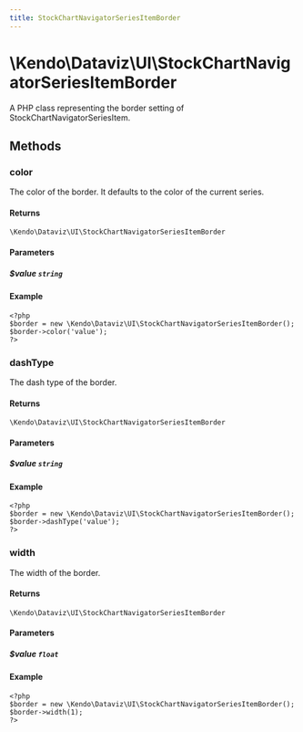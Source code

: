 ```yaml
---
title: StockChartNavigatorSeriesItemBorder
---
```


# \Kendo\Dataviz\UI\StockChartNavigatorSeriesItemBorder

A PHP class representing the border setting of StockChartNavigatorSeriesItem.


## Methods

### color
The color of the border.  It defaults to the color of the current series.

#### Returns
`\Kendo\Dataviz\UI\StockChartNavigatorSeriesItemBorder`

#### Parameters

##### $value `string`



#### Example 
    <?php
    $border = new \Kendo\Dataviz\UI\StockChartNavigatorSeriesItemBorder();
    $border->color('value');
    ?>

### dashType
The dash type of the border.

#### Returns
`\Kendo\Dataviz\UI\StockChartNavigatorSeriesItemBorder`

#### Parameters

##### $value `string`



#### Example 
    <?php
    $border = new \Kendo\Dataviz\UI\StockChartNavigatorSeriesItemBorder();
    $border->dashType('value');
    ?>

### width
The width of the border.

#### Returns
`\Kendo\Dataviz\UI\StockChartNavigatorSeriesItemBorder`

#### Parameters

##### $value `float`



#### Example 
    <?php
    $border = new \Kendo\Dataviz\UI\StockChartNavigatorSeriesItemBorder();
    $border->width(1);
    ?>

